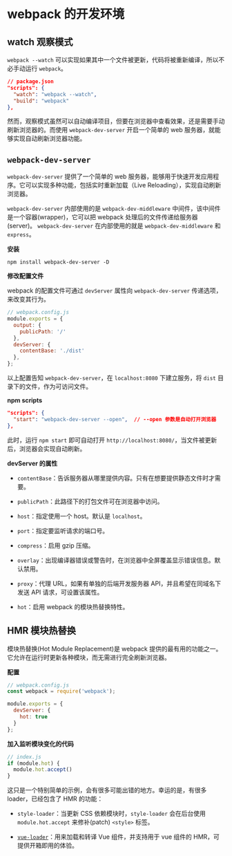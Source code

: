 # webpack 的开发环境

## watch 观察模式

`webpack --watch` 可以实现如果其中一个文件被更新，代码将被重新编译，所以不必手动运行 `webpack`。

```json
// package.json
"scripts": {
  "watch": "webpack --watch",
  "build": "webpack"
},
```

然而，观察模式虽然可以自动编译项目，但要在浏览器中查看效果，还是需要手动刷新浏览器的。而使用 `webpack-dev-server` 开启一个简单的 web 服务器，就能够实现自动刷新浏览器功能。

## `webpack-dev-server`

`webpack-dev-server` 提供了一个简单的 web 服务器，能够用于快速开发应用程序。它可以实现多种功能，包括实时重新加载（Live Reloading），实现自动刷新浏览器。

`webpack-dev-server` 内部使用的是 `webpack-dev-middleware` 中间件，该中间件是一个容器(wrapper)，它可以把 webpack 处理后的文件传递给服务器(server)。 `webpack-dev-server` 在内部使用的就是 `webpack-dev-middleware` 和 `express`。

**安装**

```shell
npm install webpack-dev-server -D
```

**修改配置文件**

webpack 的配置文件可通过 `devServer` 属性向 `webpack-dev-server` 传递选项，来改变其行为。

```js
// webpack.config.js
module.exports = {
  output: {
    publicPath: '/'
  },
  devServer: {
    contentBase: './dist'
  },
};
```

以上配置告知 `webpack-dev-server`，在 `localhost:8080` 下建立服务，将 `dist` 目录下的文件，作为可访问文件。

**npm scripts**

```json
"scripts": {
  "start": "webpack-dev-server --open",  // --open 参数是自动打开浏览器
},
```

此时，运行 `npm start` 即可自动打开 `http://localhost:8080/`，当文件被更新后，浏览器会实现自动刷新。

**devServer 的属性**

- `contentBase`：告诉服务器从哪里提供内容。只有在想要提供静态文件时才需要。

- `publicPath`：此路径下的打包文件可在浏览器中访问。

- `host`：指定使用一个 host。默认是 `localhost`。

- `port`：指定要监听请求的端口号。

- `compress`：启用 gzip 压缩。

- `overlay`：出现编译器错误或警告时，在浏览器中全屏覆盖显示错误信息。默认禁用。

- `proxy`：代理 URL，如果有单独的后端开发服务器 API，并且希望在同域名下发送 API 请求，可设置该属性。

- `hot`：启用 webpack 的模块热替换特性。

## HMR 模块热替换

模块热替换(Hot Module Replacement)是 webpack 提供的最有用的功能之一。它允许在运行时更新各种模块，而无需进行完全刷新浏览器。

**配置**

```js
// webpack.config.js
const webpack = require('webpack');

module.exports = {
  devServer: {
    hot: true
  }
};
```

**加入监听模块变化的代码**

```js
// index.js
if (module.hot) {
  module.hot.accept()
}
```

这只是一个特别简单的示例，会有很多可能出错的地方。幸运的是，有很多 loader，已经包含了 HMR 的功能：

- `style-loader`：当更新 CSS 依赖模块时，`style-loader` 会在后台使用 `module.hot.accept` 来修补(patch) `<style>` 标签。

- [`vue-loader`](https://vue-loader.vuejs.org/zh/)：用来加载和转译 Vue 组件，并支持用于 vue 组件的 HMR，可提供开箱即用的体验。

### 

